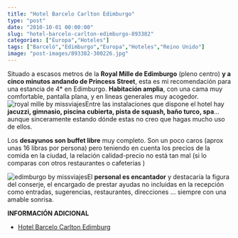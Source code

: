 ```yaml
---
title: "Hotel Barcelo Carlton Edimburgo"
type: "post"
date: "2010-10-01 00:00:00"
slug: "hotel-barcelo-carlton-edimburgo-893382"
categories: ["Europa","Hoteles"]
tags: ["Barceló","Edimburgo","Europa","Hoteles","Reino Unido"]
image: "post-images/893382-300226.jpg"
---
```


[](/wp-content/uploads/2010/10/893382-300232.jpg)

Situado a escasos metros de la **Royal Mille de Edimburgo** (pleno centro) **y a cinco minutos andando de Princess Street**, esta es mi recomendación para una estancia de 4\* en Edimburgo. **Habitación amplia**, con una cama muy comfortable, pantalla plana, y en lineas generales muy acogedor.   
![royal mille by missviajes](post-images/893382-300226.jpg "royal mille by missviajes")Entre las instalaciones que dispone el hotel hay **jacuzzi, gimnasio, piscina cubierta, pista de squash, baño turco, spa**... aunque sinceramente estando dónde estas no creo que hagas mucho uso de ellos.

Los **desayunos son buffet libre** muy completo. Son un poco caros (aprox unas 16 libras por persona) pero teniendo en cuenta los precios de la comida en la ciudad, la relación calidad-precio no está tan mal (si lo comparas con otros restaurantes o cafeterias )

![edimburgo by missviajes](post-images/893382-300225.jpg "edimburgo by missviajes")El **personal es encantador** y destacaría la figura del conserje, el encargado de prestar ayudas no incluidas en la recepción como entradas, sugerencias, restaurantes, direcciones ... siempre con una amable sonrisa.

**INFORMACIÓN ADICIONAL**

- [Hotel Barcelo Carlton Edimburg](http://www.barcelo.com/BarceloHotels/es-ES/Hotels/UnitedKingdom/Scotland/Carlton/Home.htm)
